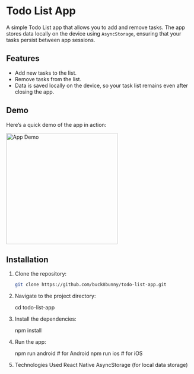 # Todo List App

A simple Todo List app that allows you to add and remove tasks. The app stores data locally on the device using `AsyncStorage`, ensuring that your tasks persist between app sessions.

## Features

- Add new tasks to the list.
- Remove tasks from the list.
- Data is saved locally on the device, so your task list remains even after closing the app.

## Demo

Here’s a quick demo of the app in action:

<img src="demo.gif" alt="App Demo" width="300" />

## Installation

1. Clone the repository:

   ```bash
   git clone https://github.com/buck8bunny/todo-list-app.git

2. Navigate to the project directory:

   cd todo-list-app

3. Install the dependencies:

   npm install

4. Run the app:
   
   npm run android  # for Android
   npm run ios      # for iOS

5. Technologies Used
   React Native
   AsyncStorage (for local data storage)
